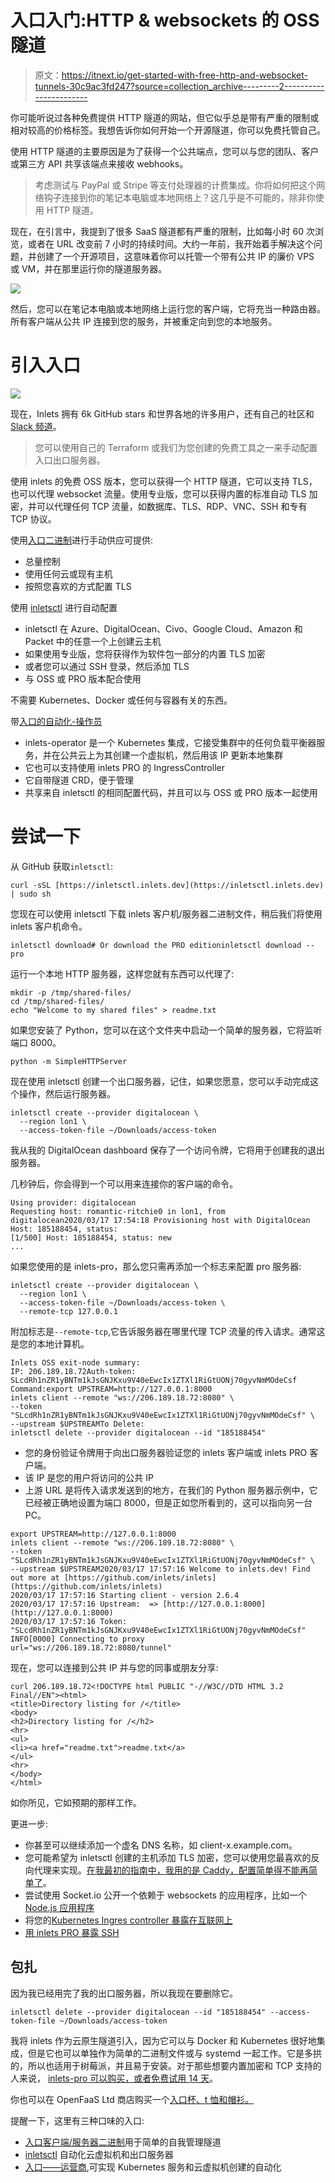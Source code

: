 # 入口入门:HTTP & websockets 的 OSS 隧道

> 原文：<https://itnext.io/get-started-with-free-http-and-websocket-tunnels-30c9ac3fd247?source=collection_archive---------2----------------------->

你可能听说过各种免费提供 HTTP 隧道的网站，但它似乎总是带有严重的限制或相对较高的价格标签。我想告诉你如何开始一个开源隧道，你可以免费托管自己。

使用 HTTP 隧道的主要原因是为了获得一个公共端点，您可以与您的团队、客户或第三方 API 共享该端点来接收 webhooks。

> 考虑测试与 PayPal 或 Stripe 等支付处理器的计费集成。你将如何把这个网络钩子连接到你的笔记本电脑或本地网络上？这几乎是不可能的，除非你使用 HTTP 隧道。

现在，在引言中，我提到了很多 SaaS 隧道都有严重的限制，比如每小时 60 次浏览，或者在 URL 改变前 7 小时的持续时间。大约一年前，我开始着手解决这个问题，并创建了一个开源项目，这意味着你可以托管一个带有公共 IP 的廉价 VPS 或 VM，并在那里运行你的隧道服务器。

![](img/08e9b86fe194748e9974b36836ac7387.png)

然后，您可以在笔记本电脑或本地网络上运行您的客户端，它将充当一种路由器。所有客户端从公共 IP 连接到您的服务，并被重定向到您的本地服务。

# 引入入口

![](img/17f60dca169d7da4d45edbcd4f53fd77.png)

现在，Inlets 拥有 6k GitHub stars 和世界各地的许多用户，还有自己的社区和 [Slack 频道](https://slack.openfaas.io/)。

> 您可以使用自己的 Terraform 或我们为您创建的免费工具之一来手动配置入口出口服务器。

使用 inlets 的免费 OSS 版本，您可以获得一个 HTTP 隧道，它可以支持 TLS，也可以代理 websocket 流量。使用专业版，您可以获得内置的标准自动 TLS 加密，并可以代理任何 TCP 流量，如数据库、TLS、RDP、VNC、SSH 和专有 TCP 协议。

使用[入口二进制](https://github.com/inlets/inlets)进行手动供应可提供:

*   总量控制
*   使用任何云或现有主机
*   按照您喜欢的方式配置 TLS

使用 [inletsctl](https://github.com/inlets/inletsctl) 进行自动配置

*   inletsctl 在 Azure、DigitalOcean、Civo、Google Cloud、Amazon 和 Packet 中的任意一个上创建云主机
*   如果使用专业版，您将获得作为软件包一部分的内置 TLS 加密
*   或者您可以通过 SSH 登录，然后添加 TLS
*   与 OSS 或 PRO 版本配合使用

不需要 Kubernetes、Docker 或任何与容器有关的东西。

带[入口的自动化-操作员](https://github.com/inlets/inlets-operator/)

*   inlets-operator 是一个 Kubernetes 集成，它接受集群中的任何负载平衡器服务，并在公共云上为其创建一个虚拟机，然后用该 IP 更新本地集群
*   它也可以支持使用 inlets PRO 的 IngressController
*   它自带隧道 CRD，便于管理
*   共享来自 inletsctl 的相同配置代码，并且可以与 OSS 或 PRO 版本一起使用

# 尝试一下

从 GitHub 获取`inletsctl`:

```
curl -sSL [https://inletsctl.inlets.dev](https://inletsctl.inlets.dev) | sudo sh
```

您现在可以使用 inletsctl 下载 inlets 客户机/服务器二进制文件，稍后我们将使用 inlets 客户机命令。

```
inletsctl download# Or download the PRO editioninletsctl download --pro
```

运行一个本地 HTTP 服务器，这样您就有东西可以代理了:

```
mkdir -p /tmp/shared-files/
cd /tmp/shared-files/
echo "Welcome to my shared files" > readme.txt
```

如果您安装了 Python，您可以在这个文件夹中启动一个简单的服务器，它将监听端口 8000。

```
python -m SimpleHTTPServer
```

现在使用 inletsctl 创建一个出口服务器，记住，如果您愿意，您可以手动完成这个操作，然后运行服务器。

```
inletsctl create --provider digitalocean \
  --region lon1 \
  --access-token-file ~/Downloads/access-token
```

我从我的 DigitalOcean dashboard 保存了一个访问令牌，它将用于创建我的退出服务器。

几秒钟后，你会得到一个可以用来连接你的客户端的命令。

```
Using provider: digitalocean
Requesting host: romantic-ritchie0 in lon1, from digitalocean2020/03/17 17:54:18 Provisioning host with DigitalOcean
Host: 185188454, status:
[1/500] Host: 185188454, status: new
... 
```

如果您使用的是 inlets-pro，那么您只需再添加一个标志来配置 pro 服务器:

```
inletsctl create --provider digitalocean \
  --region lon1 \
  --access-token-file ~/Downloads/access-token \
  --remote-tcp 127.0.0.1
```

附加标志是`--remote-tcp`,它告诉服务器在哪里代理 TCP 流量的传入请求。通常这是您的本地计算机。

```
Inlets OSS exit-node summary:
IP: 206.189.18.72Auth-token: SLcdRh1nZR1yBNTm1kJsGNJKxu9V40eEwcIx1ZTXl1RiGtUONj70gyvNmMOdeCsf
Command:export UPSTREAM=http://127.0.0.1:8000
inlets client --remote "ws://206.189.18.72:8080" \
--token "SLcdRh1nZR1yBNTm1kJsGNJKxu9V40eEwcIx1ZTXl1RiGtUONj70gyvNmMOdeCsf" \
--upstream $UPSTREAMTo Delete:
inletsctl delete --provider digitalocean --id "185188454"
```

*   您的身份验证令牌用于向出口服务器验证您的 inlets 客户端或 inlets PRO 客户端。
*   该 IP 是您的用户将访问的公共 IP
*   上游 URL 是将传入请求发送到的地方，在我们的 Python 服务器示例中，它已经被正确地设置为端口 8000，但是正如您所看到的，这可以指向另一台 PC。

```
export UPSTREAM=http://127.0.0.1:8000
inlets client --remote "ws://206.189.18.72:8080" \
--token "SLcdRh1nZR1yBNTm1kJsGNJKxu9V40eEwcIx1ZTXl1RiGtUONj70gyvNmMOdeCsf" \
--upstream $UPSTREAM2020/03/17 17:57:16 Welcome to inlets.dev! Find out more at [https://github.com/inlets/inlets](https://github.com/inlets/inlets)
2020/03/17 17:57:16 Starting client - version 2.6.4
2020/03/17 17:57:16 Upstream:  => [http://127.0.0.1:8000](http://127.0.0.1:8000)
2020/03/17 17:57:16 Token: "SLcdRh1nZR1yBNTm1kJsGNJKxu9V40eEwcIx1ZTXl1RiGtUONj70gyvNmMOdeCsf"
INFO[0000] Connecting to proxy                           url="ws://206.189.18.72:8080/tunnel"
```

现在，您可以连接到公共 IP 并与您的同事或朋友分享:

```
curl 206.189.18.72<!DOCTYPE html PUBLIC "-//W3C//DTD HTML 3.2 Final//EN"><html>
<title>Directory listing for /</title>
<body>
<h2>Directory listing for /</h2>
<hr>
<ul>
<li><a href="readme.txt">readme.txt</a>
</ul>
<hr>
</body>
</html>
```

如你所见，它如预期的那样工作。

更进一步:

*   你甚至可以继续添加一个虚名 DNS 名称，如 client-x.example.com。
*   您可能希望为 inletsctl 创建的主机添加 TLS 加密，您可以使用您最喜欢的反向代理来实现。[在我最初的指南中，我用的是 Caddy，配置简单得不能再简单了](https://blog.alexellis.io/https-inlets-local-endpoints/)。
*   尝试使用 Socket.io 公开一个依赖于 websockets 的应用程序，比如一个 [Node.js 应用程序](https://socket.io)
*   将您的[Kubernetes Ingres controller 暴露在互联网上](https://docs.inlets.dev/#/get-started/quickstart-ingresscontroller-cert-manager?id=expose-your-ingresscontroller-and-get-tls-from-letsencrypt)
*   [用 inlets PRO 暴露 SSH](https://docs.inlets.dev/#/get-started/quickstart-tcp-ssh?id=get-ssh-access-from-anywhere)

## 包扎

因为我已经用完了我的出口服务器，所以我现在要删除它。

```
inletsctl delete --provider digitalocean --id "185188454" --access-token-file ~/Downloads/access-token
```

我将 inlets 作为云原生隧道引入，因为它可以与 Docker 和 Kubernetes 很好地集成，但是它也可以单独作为简单的二进制文件或与 systemd 一起工作。它是多拱的，所以也适用于树莓派，并且易于安装。对于那些想要内置加密和 TCP 支持的人来说， [inlets-pro 可以购买，或者免费试用 14 天](https://docs.inlets.dev/#/?id=pricing)。

你也可以在 OpenFaaS Ltd 商店购买一个[入口杯、t 恤和帽衫。](https://store.openfaas.com/)

提醒一下，这里有三种口味的入口:

*   [入口客户端/服务器二进制](https://github.com/inlets/inlets)用于简单的自我管理隧道
*   [inletsctl](https://github.com/inlets/inletsctl) 自动化云虚拟机和出口服务器
*   [入口——运营商](https://github.com/inlets/inlets-operator/),可实现 Kubernetes 服务和云虚拟机创建的自动化